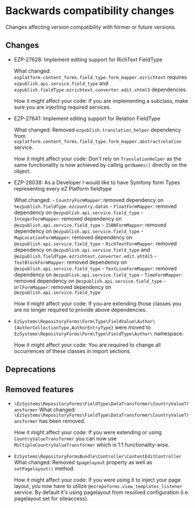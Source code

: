 # Backwards compatibility changes

Changes affecting version compatibility with former or future versions.

## Changes

- EZP-27628: Implement editing support for RichText FieldType

  What changed: `ezplatform.content_forms.field_type.form_mapper.ezrichtext` requires `ezpublish.api.service.field_type` and `ezpublish.fieldType.ezrichtext.converter.edit.xhtml5` dependencies.

  How it might affect your code: If you are implementing a subclass, make sure you are injecting required services.


- EZP-27641: Implement editing support for Relation FieldType

  What changed: Removed `ezpublish.translation_helper` dependency from `ezplatform.content_forms.field_type.form_mapper.abstractrelation` service.

  How it might affect your code: Don't rely on `TranslationHelper` as the same functionality is now achieved by calling `getNames()` directly on the object.


- EZP-28038: As a Developer I would like to have Symfony form Types representing every eZ Platform fieldtype

  What changed:
        - `CountryFormMapper`: removed dependency on `%ezpublish.fieldType.ezcountry.data%`
        - `FloatFormMapper`: removed dependency on `@ezpublish.api.service.field_type`
        - `IntegerFormMapper`: removed dependency on `@ezpublish.api.service.field_type`
        - `ISBNFormMapper`: removed dependency on `@ezpublish.api.service.field_type`
        - `MapLocationFormMapper`: removed dependency on `@ezpublish.api.service.field_type`
        - `RichTextFormMapper`: removed dependency on `@ezpublish.api.service.field_type` and `@ezpublish.fieldType.ezrichtext.converter.edit.xhtml5`
        - `TextBlockFormMapper`: removed dependency on `@ezpublish.api.service.field_type`
        - `TextLineFormMapper`: removed dependency on `@ezpublish.api.service.field_type`
        - `TimeFormMapper`: removed dependency on `@ezpublish.api.service.field_type`
        - `UrlFormMapper`: removed dependency on `@ezpublish.api.service.field_type`
    
  How it might affect your code: If you are extending those classes you are no longer required to provide above dependencies.


- `EzSystems\RepositoryForms\Form\Type\FieldValue\Author\{AuthorCollectionType,AuthorEntryType}` were moved to `EzSystems\RepositoryForms\Form\Type\FieldType\Author\` namespace.

  How it might affect your code: You are required to change all occurrences of these classes in import sections.


## Deprecations


## Removed features

- `\EzSystems\RepositoryForms\FieldType\DataTransformer\CountryValueTransformer`
  What changed: `\EzSystems\RepositoryForms\FieldType\DataTransformer\CountryValueTransformer` has been removed.

  How it might affect your code: If you were extending or using `CountryValueTransformer` you can now use `MultipleCountryValueTransformer` which is 1:1 functionality-wise.


- `EzSystems\RepositoryFormsBundle\Controller\ContentEditController`
  What changed: Removed `$pagelayout` property as well as `setPagelayout()` method.

  How it might affect your code: If you were using it to inject your page layout, you now have to utilize `@ezrepoforms.view_templates_listener` service. By default it's using pagelayout from resolved configuration (i.e. pagelayout set for siteaccess).
